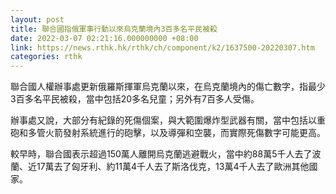 ```yaml
---
layout: post
title: 聯合國指俄軍事行動以來烏克蘭境內3百多名平民被殺
date: 2022-03-07 02:21:16.000000000 +08:00
link: https://news.rthk.hk/rthk/ch/component/k2/1637500-20220307.htm
categories: rthk
---
```


聯合國人權辦事處更新俄羅斯揮軍烏克蘭以來，在烏克蘭境內的傷亡數字，指最少3百多名平民被殺，當中包括20多名兒童；另外有7百多人受傷。

辦事處又說，大部分有紀錄的死傷個案，與大範圍爆炸型武器有關，當中包括以重砲和多管火箭發射系統進行的砲擊，以及導彈和空襲，而實際死傷數字可能更高。

較早時，聯合國表示超過150萬人離開烏克蘭逃避戰火，當中約88萬5千人去了波蘭、近17萬去了匈牙利、約11萬4千人去了斯洛伐克，13萬4千人去了歐洲其他國家。
